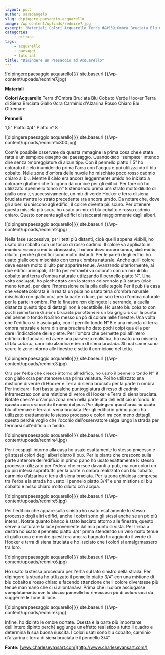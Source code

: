 ```yaml
---
layout: post
author: sasadangelo
slug: dipingere-paesaggio-acquarello
image: /wp-content/uploads/redmire7.jpg
excerpt: "Materiali Colori Acquarello Terra d&#039;Ombra Bruciata Blu Cobalto Verde Hooker Terra di Siena Bruciata Giallo Ocra Carminio d&#039;Alzarina Rosso Chiaro Blu"
categories:
    - pittura
tags:
    - acquarello
    - paesaggi
    - tutorial
title: "Dipingere un Paesaggio ad Acquarello"
---
```


![dipingere paesaggio acquarello]({{ site.baseurl }}/wp-content/uploads/redmire7.jpg)

**Materiali**

**Colori Acquarello** Terra d'Ombra Bruciata Blu Cobalto Verde Hooker Terra di Siena Bruciata Giallo Ocra Carminio d'Alzarina Rosso Chiaro Blu Oltremare

**Pennelli**

1,5" Piatto 3/4" Piatto n° 8

![dipingere paesaggio acquarello]({{ site.baseurl }}/wp-content/uploads/redmire1x300.jpg)

Com'è possibile osservare da questa immagine la prima cosa che è stata fatta è un semplice disegno del paesaggio. Quando dico "semplice" intendo dire senza ombreggiature di alcun tipo. Con il pennello piatto 1.5" ho colorato il cielo inumidendo prima l'area con l'acqua e poi utilizzando il blu cobalto. Nelle zone d'ombra delle nuvole ho mischiato poco rosso cadmio chiaro al blu. Mentre il cielo era ancora leggermente umido ho iniziato a colorare gli alberi che fungono da cornice per gli edifici. Per fare ciò ho utilizzato il pennello tondo n° 8 stendendo prima una strato molto diluito di giallo ocra e, successivamente, un mix di verde Hooker e terra di siena bruciata mentre lo strato precedente era ancora umido. Da notare che, dove gli alberi si uniscono agli edifici, il colore diventa più scuro. Per ottenere questa miscela più scura ho usato un mix di blu cobalto e rosso cadmio chiaro. Questo consente agli edifici di staccarsi maggiormente dagli alberi.

![dipingere paesaggio acquarello]({{ site.baseurl }}/wp-content/uploads/redmire2.jpg)

Nella fase successiva, per i tetti più distanti, cioè quelli appena visibili, ho usato blu cobalto con un tocco di rosso cadmio. Il colore va applicato in maniera veloce e molto abbozzato, il colore deve essere tenue, cioè molto diluito, perchè gli edifici sono molto distanti. Per le pareti degli edifici ho usato giallo ocra mischiato con terra d'ombra naturale. Anche qui il colore deve essere molto diluito per apparire tenue. Avanzando ulteriormente, ai due edifici principali, il tetto per entrambi va colorato con un mix di blu cobalto and terra d'ombra naturale utilizzando il pennello piatto ¾". Una volta asciugati, ho picchiettato con lo stesso colore solo più saturo (cioè meno tenue), per dare l'impressione della pila delle tegole.Per il pub (la casa che vedete colorata è in realtà un pub) ho usato terra d'ombra naturale mischiato con giallo ocra per la parte in luce, poi solo terra d'ombra naturale per la parte in ombra. Per le finestre non dipingete le serrande, a quella distanza questo tipo di dettagli non è pecettibile. Ho usato blu cobalto con pochissima terra di siena bruciata per ottenere un blu grigio e con la punta del pennello tondo No.8 ho messo un pò di colore nelle finestre. Una volta che l'edificio si è asciugato, con il pennllo tondo N° 8 e una miscela di terra ombra naturale e terra di siena bruciata ho dato pochi colpi qua è la per dare l'indicazione delle pietre. Per l'ombra che permette poi all'intero edificio di staccarsi ed avere una parvenza realistica, ho usato una miscela di blu cobalto, carminio alzarina e terra di siena bruciata. Si noti come sono scure le zone intorno alle finestre e sotto il cornicione del tetto.

![dipingere paesaggio acquarello]({{ site.baseurl }}/wp-content/uploads/redmire3.jpg)

Ora per l'erba che cresce intorno all'edifico, ho usato il pennello tondo N° 8 con giallo ocra per stendere una prima velatura. Poi ho utilizzato una mistione di verde di Hooker e Terra di siena bruciata per la parte in ombra. Per indicare i fiori basta qualche punteggiatura di rosso di cadmio inframezzato con una mistione di verde di Hooker e Terra di siena bruciata. Notate che c'è un'ampia zona nera nella parte alta dell'edificio in fondo. In questa zona era scritto il nome del pub. Per dipingere quest'area ho usato blu oltremare e terra di siena bruciata. Per gli edifici in primo piano ho utilizzato esattamente lo stesso processo e colori ma con meno dettagli, questo perchè voglio che l'occhio dell'osservatore salga lungo la strada per fermarsi sull'edificio in fondo.

![dipingere paesaggio acquarello]({{ site.baseurl }}/wp-content/uploads/redmire4.jpg)

Per i cespugli intorno alla casa ho usato esattamente lo stesso processo e gli stessi colori degli alberi dietro il pub. Per le piante che crescono sulla parte anteriore dell'edificio in primo piano ho usato esattamente lo stesso processo utilizzato per l'edera che cresce davanti al pub, ma con colori un pò più intensi soprattutto per la parte in ombra realizzata con blu cobalto, carminio d'alzarina e terra di siena bruciata. Per la zona ghiaiosa compresa tra l'erba e la strada ho usato il pennello piatto 3/4" e una mistione di blu cobalto e rosso chiaro molto diluito con acqua.

![dipingere paesaggio acquarello]({{ site.baseurl }}/wp-content/uploads/redmire5.jpg)

Per l'edificio che appare sulla sinistra ho usato esattamente lo stesso processo degli altri edifici, anche i colori sono gli stessi anche se un pò più intensi. Notate quanto bianco è stato lasciato attorno alle finestre, questo serve a catturare la luce proveniente dal mio punto di vista. Per l'erba a destra ho usato il pennello piatto 3/4" prima stendendo un velo molto tenue di giallo ocra e mentre questi era ancora bagnato ho aggiunto il verde di Hooker e terra di siena bruciata e ho lasciato che i colori si amalgamassero tra loro.

![dipingere paesaggio acquarello]({{ site.baseurl }}/wp-content/uploads/redmire6.jpg)

Ho usato la stessa procedura per l'erba sul lato sinistro della strada. Per dipingere la strada ho utilizzato il pennello piatto 3/4" con una mistione di blu cobalto e rosso chiaro e facendo attenzione che il colore diventasse più tenue man mano che ci si allontanava. Prima che il colore asciugasse completamente con lo stesso pennello ho rimossoun pò di colore così da suggerire le zone di luce.

![dipingere paesaggio acquarello]({{ site.baseurl }}/wp-content/uploads/redmire7.jpg)

Infine, ho dipinto le ombre portate. Questa è la parte più importante dell'intero dipinto perchè aggiunge un effetto realistico a tutto il quadro e determina la sua buona riuscita. I colori usati sono blu cobalto, carminio d'alzarina e terra di siena bruciata e il pennello 3/4".

**Fonte:** [www.charlesevansart.com](http://www.charlesevansart.com/)
